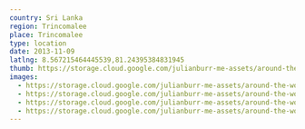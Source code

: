 ```yaml
---
country: Sri Lanka
region: Trincomalee
place: Trincomalee
type: location
date: 2013-11-09
latlng: 8.567215464445539,81.24395384831945
thumb: https://storage.cloud.google.com/julianburr-me-assets/around-the-world/sri-lanka/trincomalee/IMG_1190--thumb.JPG
images:
  - https://storage.cloud.google.com/julianburr-me-assets/around-the-world/sri-lanka/trincomalee/IMG_1186.JPG
  - https://storage.cloud.google.com/julianburr-me-assets/around-the-world/sri-lanka/trincomalee/IMG_1181.JPG
  - https://storage.cloud.google.com/julianburr-me-assets/around-the-world/sri-lanka/trincomalee/IMG_1185.JPG
  - https://storage.cloud.google.com/julianburr-me-assets/around-the-world/sri-lanka/trincomalee/IMG_1190.JPG
---
```

